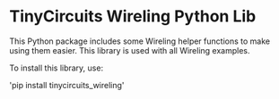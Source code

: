 # TinyCircuits Wireling Python Lib

This Python package includes some Wireling helper functions to make using them easier. This library is used with all Wireling examples.

To install this library, use:

'pip install tinycircuits_wireling'
